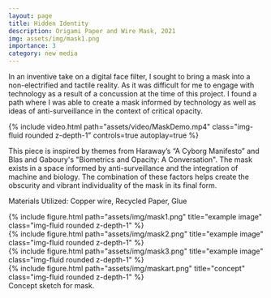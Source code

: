 ```yaml
---
layout: page
title: Hidden Identity
description: Origami Paper and Wire Mask, 2021
img: assets/img/mask1.png
importance: 3
category: new media
---
```


In an inventive take on a digital face filter, I sought to bring a mask into a non-electrified and tactile reality. As it was difficult for me to engage with technology as a result of a concussion at the time of this project. I found a path where I was able to create a mask informed by technology as well as ideas of anti-surveillance in the context of critical opacity.

<div class="col-sm mt-3 mt-md-0">
    {% include video.html path="assets/video/MaskDemo.mp4" class="img-fluid rounded z-depth-1" controls=true autoplay=true %}
</div>
 
This piece is inspired by themes from Haraway’s “A Cyborg Manifesto” and Blas and Gaboury's "Biometrics and Opacity: A Conversation". The mask exists in a space informed by anti-surveillance and the integration of machine and biology. The combination of these factors helps create the obscurity and vibrant individuality of the mask in its final form. 

Materials Utilized: 
Copper wire, Recycled Paper, Glue

<div class="row">
    <div class="col-sm mt-3 mt-md-0">
        {% include figure.html path="assets/img/mask1.png" title="example image" class="img-fluid rounded z-depth-1" %}
    </div>
    <div class="col-sm mt-3 mt-md-0">
        {% include figure.html path="assets/img/mask2.png" title="example image" class="img-fluid rounded z-depth-1" %}
    </div>
    <div class="col-sm mt-3 mt-md-0">
        {% include figure.html path="assets/img/mask3.png" title="example image" class="img-fluid rounded z-depth-1" %}
    </div>
</div>

<div class="row">
    <div class="col-sm mt-3 mt-md-0">
        {% include figure.html path="assets/img/maskart.png" title="concept" class="img-fluid rounded z-depth-1" %}
    </div>
</div>
<div class="caption">
    Concept sketch for mask.
</div>

